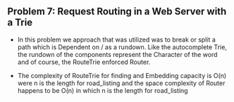 ﻿## Problem 7: Request Routing in a Web Server with a Trie

- In this problem we approach that was utilized was to break or split a path which is
Dependent on / as a rundown. Like the autocomplete Trie, the rundown of the components represent the
Character of the word and of course, the RouteTrie enforced Router. 


- The complexity of RouteTrie for finding and Embedding capacity is O(n) were n is the length for road_listing and the space complexity of Router happens to be O(n) in which n is the length for 
road_listing
